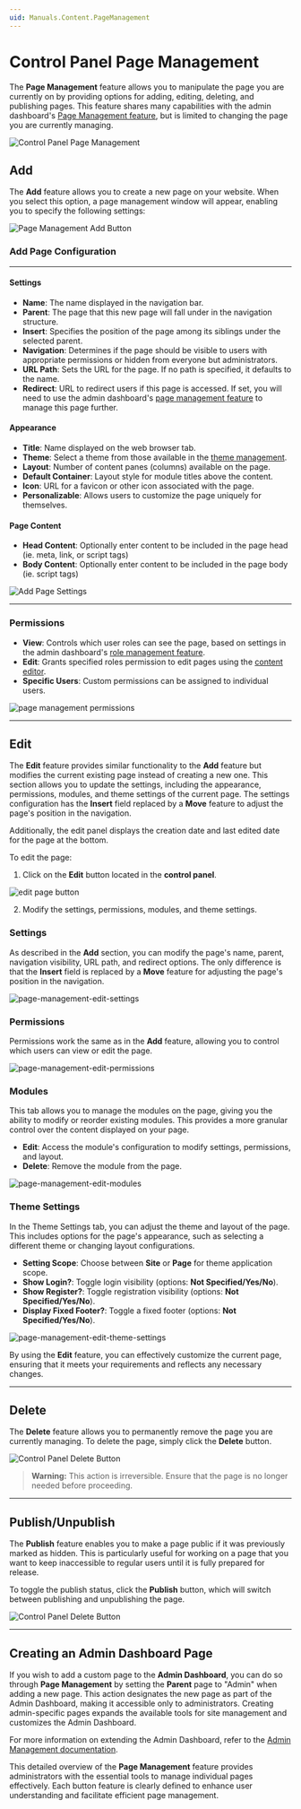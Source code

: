 ```yaml
---
uid: Manuals.Content.PageManagement
---
```


# Control Panel Page Management

The **Page Management** feature allows you to manipulate the page you are currently on by providing options for adding, editing, deleting, and publishing pages.
This feature shares many capabilities with the admin dashboard's [Page Management feature](../site/page-management.md), but is limited to changing the page you are currently managing.

![Control Panel Page Management](./assets/control-panel-page-management.png)

## Add

The **Add** feature allows you to create a new page on your website.
When you select this option, a page management window will appear, enabling you to specify the following settings:

![Page Management Add Button](./assets/control-panel-page-management-add-button.png)

### Add Page Configuration

___

#### Settings

- **Name**: The name displayed in the navigation bar.
- **Parent**: The page that this new page will fall under in the navigation structure.
- **Insert**: Specifies the position of the page among its siblings under the selected parent.
- **Navigation**: Determines if the page should be visible to users with appropriate permissions or hidden from everyone but administrators.
- **URL Path**: Sets the URL for the page. If no path is specified, it defaults to the name.
- **Redirect**: URL to redirect users if this page is accessed. If set, you will need to use the admin dashboard's [page management feature](../site/page-management.md) to manage this page further.

#### Appearance

- **Title**: Name displayed on the web browser tab.
- **Theme**: Select a theme from those available in the [theme management](../system/theme-management.md).
- **Layout**: Number of content panes (columns) available on the page.
- **Default Container**: Layout style for module titles above the content.
- **Icon**: URL for a favicon or other icon associated with the page.
- **Personalizable**: Allows users to customize the page uniquely for themselves.

#### Page Content

- **Head Content**: Optionally enter content to be included in the page head (ie. meta, link, or script tags)
- **Body Content**: Optionally enter content to be included in the page body (ie. script tags)

![Add Page Settings](./assets/page-management-add-settings.png)

___

### Permissions

- **View**: Controls which user roles can see the page, based on settings in the admin dashboard's [role management feature](../site/role-management.md).
- **Edit**: Grants specified roles permission to edit pages using the [content editor](content-editor.md).
- **Specific Users**: Custom permissions can be assigned to individual users.

![page management permissions](./assets/page-management-add-permissions.png)

---

## Edit

The **Edit** feature provides similar functionality to the **Add** feature but modifies the current existing page instead of creating a new one. This section allows you to update the settings, including the appearance, permissions, modules, and theme settings of the current page. The settings configuration has the **Insert** field replaced by a **Move** feature to adjust the page's position in the navigation.

Additionally, the edit panel displays the creation date and last edited date for the page at the bottom.

To edit the page:

1. Click on the **Edit** button located in the **control panel**.

![edit page button](./assets/control-panel-page-management-edit-button.png)

2. Modify the settings, permissions, modules, and theme settings.

### Settings

As described in the **Add** section, you can modify the page's name, parent, navigation visibility, URL path, and redirect options. The only difference is that the **Insert** field is replaced by a **Move** feature for adjusting the page's position in the navigation.

![page-management-edit-settings](./assets/page-management-edit-settings.png)

### Permissions

Permissions work the same as in the **Add** feature, allowing you to control which users can view or edit the page.

![page-management-edit-permissions](./assets/page-management-edit-permissions.png)

### Modules

This tab allows you to manage the modules on the page, giving you the ability to modify or reorder existing modules. This provides a more granular control over the content displayed on your page.

- **Edit**: Access the module's configuration to modify settings, permissions, and layout.
- **Delete**: Remove the module from the page.

![page-management-edit-modules](./assets/page-management-edit-modules.png)

### Theme Settings

In the Theme Settings tab, you can adjust the theme and layout of the page. This includes options for the page's appearance, such as selecting a different theme or changing layout configurations.

- **Setting Scope**: Choose between **Site** or **Page** for theme application scope.
- **Show Login?**: Toggle login visibility (options: **Not Specified/Yes/No**).
- **Show Register?**: Toggle registration visibility (options: **Not Specified/Yes/No**).
- **Display Fixed Footer?**: Toggle a fixed footer (options: **Not Specified/Yes/No**).

![page-management-edit-theme-settings](./assets/page-management-edit-theme-settings.png)

By using the **Edit** feature, you can effectively customize the current page, ensuring that it meets your requirements and reflects any necessary changes.

---

## Delete

The **Delete** feature allows you to permanently remove the page you are currently managing. To delete the page, simply click the **Delete** button.

![Control Panel Delete Button](./assets/control-panel-page-management-delete-button.png)

> **Warning:** This action is irreversible. Ensure that the page is no longer needed before proceeding.

---

## Publish/Unpublish

The **Publish** feature enables you to make a page public if it was previously marked as hidden. This is particularly useful for working on a page that you want to keep inaccessible to regular users until it is fully prepared for release.

To toggle the publish status, click the **Publish** button, which will switch between publishing and unpublishing the page.

![Control Panel Delete Button](./assets/control-panel-page-management-publish-button.png)

---

## Creating an Admin Dashboard Page

If you wish to add a custom page to the **Admin Dashboard**, you can do so through **Page Management** by setting the **Parent** page to "Admin" when adding a new page. This action designates the new page as part of the Admin Dashboard, making it accessible only to administrators. Creating admin-specific pages expands the available tools for site management and customizes the Admin Dashboard.

For more information on extending the Admin Dashboard, refer to the [Admin Management documentation](../site/index.md#extending-the-admin-dashboard).


This detailed overview of the **Page Management** feature provides administrators with the essential tools to manage individual pages effectively. Each button feature is clearly defined to enhance user understanding and facilitate efficient page management.
